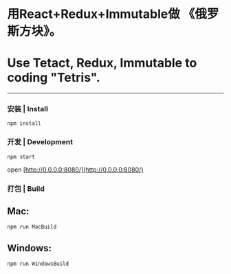 # 用React+Redux+Immutable做 《俄罗斯方块》。
# Use Tetact, Redux, Immutable to coding "Tetris".
--------------------------------------------

### 安装 | Install
```
npm install
```

### 开发 | Development
```
npm start
```
open [http://0.0.0.0:8080/](http://0.0.0.0:8080/)

### 打包 | Build
## Mac:
```
npm run MacBuild
```
## Windows:
```
npm run WindowsBuild
```
